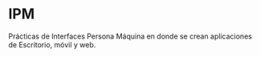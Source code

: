 # IPM
Prácticas de Interfaces Persona Máquina en donde se crean aplicaciones de Escritorio, móvil y web.
